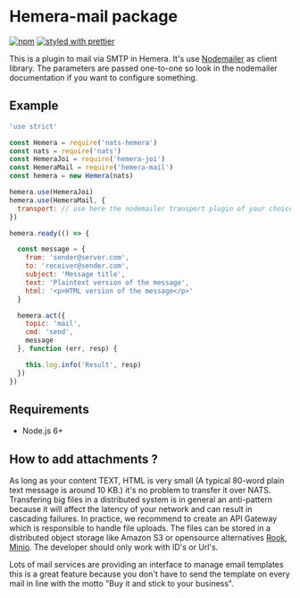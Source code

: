 # Hemera-mail package

[![npm](https://img.shields.io/npm/v/hemera-mail.svg?maxAge=3600)](https://www.npmjs.com/package/hemera-mail)
[![styled with prettier](https://img.shields.io/badge/styled_with-prettier-ff69b4.svg)](#badge)

This is a plugin to mail via SMTP in Hemera. It's use [Nodemailer](https://nodemailer.com) as client library. The parameters are passed one-to-one so look in the nodemailer documentation if you want to
configure something.

## Example

```js
'use strict'

const Hemera = require('nats-hemera')
const nats = require('nats')
const HemeraJoi = require('hemera-joi')
const HemeraMail = require('hemera-mail')
const hemera = new Hemera(nats)

hemera.use(HemeraJoi)
hemera.use(HemeraMail, {
  transport: // use here the nodemailer transport plugin of your choice, default is jsonTransport
})

hemera.ready(() => {

  const message = {
    from: 'sender@server.com',
    to: 'receiver@sender.com',
    subject: 'Message title',
    text: 'Plaintext version of the message',
    html: '<p>HTML version of the message</p>'
  }

  hemera.act({
    topic: 'mail',
    cmd: 'send',
    message
  }, function (err, resp) {

    this.log.info('Result', resp)
  })
})
```

## Requirements

* Node.js 6+

## How to add attachments ?

As long as your content TEXT, HTML is very small (A typical 80-word plain text message is around 10 KB.) it's no problem to transfer it over NATS. Transfering big files in a distributed system is in general an anti-pattern because it will affect the latency of your network and can result in cascading failures. In practice, we recommend to create an API Gateway which is responsible to handle file uploads. The files can be stored in a distributed object storage like Amazon S3 or opensource alternatives [Rook](https://rook.io/), [Minio](https://docs.minio.io/). The developer should only work with ID's or Url's.

Lots of mail services are providing an interface to manage email templates this is a great feature because you don't have to send the template on every mail in line with the motto "Buy it and stick to your business".
